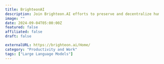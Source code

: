 ```yaml
---
title: BrighteonAI
description: Join Brighteon.AI efforts to preserve and decentralize human knowledge before it's too late.
image: ""
date: 2024-09-04T05:00:00Z
featured: false
affiliated: false
draft: false

externalURL: https://brighteon.ai/Home/
category: "Productivity and Work"
tags: ["Large Language Models"]
---
```

